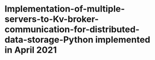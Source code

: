 # Implementation-of-multiple-servers-to-Kv-broker-communication-for-distributed-data-storage-Python implemented in April 2021
